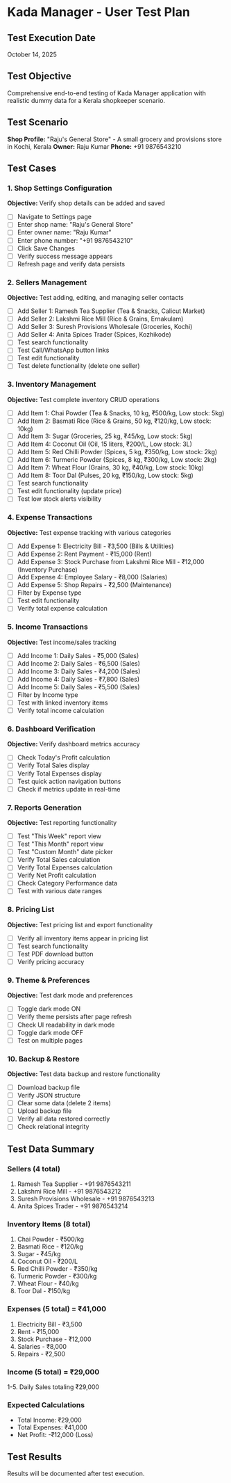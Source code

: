 # Kada Manager - User Test Plan

## Test Execution Date
October 14, 2025

## Test Objective
Comprehensive end-to-end testing of Kada Manager application with realistic dummy data for a Kerala shopkeeper scenario.

## Test Scenario
**Shop Profile:** "Raju's General Store" - A small grocery and provisions store in Kochi, Kerala
**Owner:** Raju Kumar
**Phone:** +91 9876543210

## Test Cases

### 1. Shop Settings Configuration
**Objective:** Verify shop details can be added and saved
- [ ] Navigate to Settings page
- [ ] Enter shop name: "Raju's General Store"
- [ ] Enter owner name: "Raju Kumar"
- [ ] Enter phone number: "+91 9876543210"
- [ ] Click Save Changes
- [ ] Verify success message appears
- [ ] Refresh page and verify data persists

### 2. Sellers Management
**Objective:** Test adding, editing, and managing seller contacts
- [ ] Add Seller 1: Ramesh Tea Supplier (Tea & Snacks, Calicut Market)
- [ ] Add Seller 2: Lakshmi Rice Mill (Rice & Grains, Ernakulam)
- [ ] Add Seller 3: Suresh Provisions Wholesale (Groceries, Kochi)
- [ ] Add Seller 4: Anita Spices Trader (Spices, Kozhikode)
- [ ] Test search functionality
- [ ] Test Call/WhatsApp button links
- [ ] Test edit functionality
- [ ] Test delete functionality (delete one seller)

### 3. Inventory Management
**Objective:** Test complete inventory CRUD operations
- [ ] Add Item 1: Chai Powder (Tea & Snacks, 10 kg, ₹500/kg, Low stock: 5kg)
- [ ] Add Item 2: Basmati Rice (Rice & Grains, 50 kg, ₹120/kg, Low stock: 10kg)
- [ ] Add Item 3: Sugar (Groceries, 25 kg, ₹45/kg, Low stock: 5kg)
- [ ] Add Item 4: Coconut Oil (Oil, 15 liters, ₹200/L, Low stock: 3L)
- [ ] Add Item 5: Red Chilli Powder (Spices, 5 kg, ₹350/kg, Low stock: 2kg)
- [ ] Add Item 6: Turmeric Powder (Spices, 8 kg, ₹300/kg, Low stock: 2kg)
- [ ] Add Item 7: Wheat Flour (Grains, 30 kg, ₹40/kg, Low stock: 10kg)
- [ ] Add Item 8: Toor Dal (Pulses, 20 kg, ₹150/kg, Low stock: 5kg)
- [ ] Test search functionality
- [ ] Test edit functionality (update price)
- [ ] Test low stock alerts visibility

### 4. Expense Transactions
**Objective:** Test expense tracking with various categories
- [ ] Add Expense 1: Electricity Bill - ₹3,500 (Bills & Utilities)
- [ ] Add Expense 2: Rent Payment - ₹15,000 (Rent)
- [ ] Add Expense 3: Stock Purchase from Lakshmi Rice Mill - ₹12,000 (Inventory Purchase)
- [ ] Add Expense 4: Employee Salary - ₹8,000 (Salaries)
- [ ] Add Expense 5: Shop Repairs - ₹2,500 (Maintenance)
- [ ] Filter by Expense type
- [ ] Test edit functionality
- [ ] Verify total expense calculation

### 5. Income Transactions
**Objective:** Test income/sales tracking
- [ ] Add Income 1: Daily Sales - ₹5,000 (Sales)
- [ ] Add Income 2: Daily Sales - ₹6,500 (Sales)
- [ ] Add Income 3: Daily Sales - ₹4,200 (Sales)
- [ ] Add Income 4: Daily Sales - ₹7,800 (Sales)
- [ ] Add Income 5: Daily Sales - ₹5,500 (Sales)
- [ ] Filter by Income type
- [ ] Test with linked inventory items
- [ ] Verify total income calculation

### 6. Dashboard Verification
**Objective:** Verify dashboard metrics accuracy
- [ ] Check Today's Profit calculation
- [ ] Verify Total Sales display
- [ ] Verify Total Expenses display
- [ ] Test quick action navigation buttons
- [ ] Check if metrics update in real-time

### 7. Reports Generation
**Objective:** Test reporting functionality
- [ ] Test "This Week" report view
- [ ] Test "This Month" report view
- [ ] Test "Custom Month" date picker
- [ ] Verify Total Sales calculation
- [ ] Verify Total Expenses calculation
- [ ] Verify Net Profit calculation
- [ ] Check Category Performance data
- [ ] Test with various date ranges

### 8. Pricing List
**Objective:** Test pricing list and export functionality
- [ ] Verify all inventory items appear in pricing list
- [ ] Test search functionality
- [ ] Test PDF download button
- [ ] Verify pricing accuracy

### 9. Theme & Preferences
**Objective:** Test dark mode and preferences
- [ ] Toggle dark mode ON
- [ ] Verify theme persists after page refresh
- [ ] Check UI readability in dark mode
- [ ] Toggle dark mode OFF
- [ ] Test on multiple pages

### 10. Backup & Restore
**Objective:** Test data backup and restore functionality
- [ ] Download backup file
- [ ] Verify JSON structure
- [ ] Clear some data (delete 2 items)
- [ ] Upload backup file
- [ ] Verify all data restored correctly
- [ ] Check relational integrity

## Test Data Summary

### Sellers (4 total)
1. Ramesh Tea Supplier - +91 9876543211
2. Lakshmi Rice Mill - +91 9876543212
3. Suresh Provisions Wholesale - +91 9876543213
4. Anita Spices Trader - +91 9876543214

### Inventory Items (8 total)
1. Chai Powder - ₹500/kg
2. Basmati Rice - ₹120/kg
3. Sugar - ₹45/kg
4. Coconut Oil - ₹200/L
5. Red Chilli Powder - ₹350/kg
6. Turmeric Powder - ₹300/kg
7. Wheat Flour - ₹40/kg
8. Toor Dal - ₹150/kg

### Expenses (5 total) = ₹41,000
1. Electricity Bill - ₹3,500
2. Rent - ₹15,000
3. Stock Purchase - ₹12,000
4. Salaries - ₹8,000
5. Repairs - ₹2,500

### Income (5 total) = ₹29,000
1-5. Daily Sales totaling ₹29,000

### Expected Calculations
- Total Income: ₹29,000
- Total Expenses: ₹41,000
- Net Profit: -₹12,000 (Loss)

## Test Results
Results will be documented after test execution.
